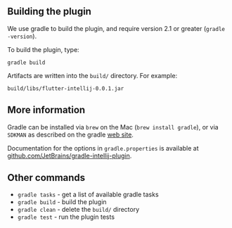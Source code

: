 ## Building the plugin

We use gradle to build the plugin, and require version 2.1 or greater (`gradle -version`).

To build the plugin, type:

```
gradle build
```

Artifacts are written into the `build/` directory. For example:

```
build/libs/flutter-intellij-0.0.1.jar
```

## More information

Gradle can be installed via `brew` on the Mac (`brew install gradle`), or via `SDKMAN` as described on the gradle [web site](http://www.gradle.org/downloads).

Documentation for the options in `gradle.properties` is available at
[github.com/JetBrains/gradle-intellij-plugin](https://github.com/JetBrains/gradle-intellij-plugin).

## Other commands

- `gradle tasks` - get a list of available gradle tasks
- `gradle build` - build the plugin
- `gradle clean` - delete the `build/` directory
- `gradle test` - run the plugin tests
